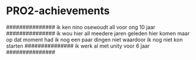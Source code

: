 # PRO2-achievements
 
###############
ik ken nino osewoudt all voor ong 10 jaar
###############
ik wou hier all meedere jaren geleden hier komen maar op
dat moment had ik nog een paar dingen niet waardoor ik nog niet kon starten
###############
ik werk al met unity voor 6 jaar
###############